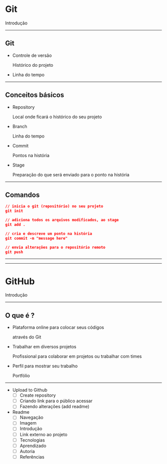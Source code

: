 # Git

Introdução

---

## Git

- Controle de versão
    
    Histórico do projeto
    
- Linha do tempo

---

## Conceitos básicos

- Repository
    
    Local onde ficará o histórico do seu projeto
    
- Branch
    
    Linha do tempo
    
- Commit
    
    Pontos na história
    
- Stage
    
    Preparação do que será enviado para o ponto na história
    

---

## Comandos

```json
// inicia o git (repositório) no seu projeto
git init

// adiciona todos os arquivos modificados, ao stage
git add .

// cria e descreve um ponto na história
git commit -m "message here"

// envia alterações para o repositório remoto
git push

```

---

---

# GitHub

Introdução

---

## O que é ?

- Plataforma online para colocar seus códigos
    
    através do Git
    
- Trabalhar em diversos projetos
    
    Profissional para colaborar em projetos ou trabalhar com times
    
- Perfil para mostrar seu trabalho
    
    Portfólio
    

---

- Upload to Github
    - [ ]  Create repository
    - [ ]  Criando link para o público acessar
    - [ ]  Fazendo alterações (add readme)
- Readme
    - [ ]  Navegação
    - [ ]  Imagem
    - [ ]  Introdução
    - [ ]  Link externo ao projeto
    - [ ]  Tecnologias
    - [ ]  Aprendizado
    - [ ]  Autoria
    - [ ]  Referências